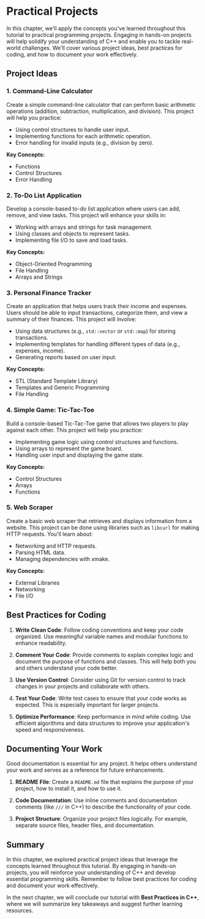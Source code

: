 # Practical Projects

In this chapter, we'll apply the concepts you've learned throughout this tutorial to practical programming projects. Engaging in hands-on projects will help solidify your understanding of C++ and enable you to tackle real-world challenges. We'll cover various project ideas, best practices for coding, and how to document your work effectively.

## Project Ideas

### 1. Command-Line Calculator

Create a simple command-line calculator that can perform basic arithmetic operations (addition, subtraction, multiplication, and division). This project will help you practice:

- Using control structures to handle user input.
- Implementing functions for each arithmetic operation.
- Error handling for invalid inputs (e.g., division by zero).

**Key Concepts:**
- Functions
- Control Structures
- Error Handling

### 2. To-Do List Application

Develop a console-based to-do list application where users can add, remove, and view tasks. This project will enhance your skills in:

- Working with arrays and strings for task management.
- Using classes and objects to represent tasks.
- Implementing file I/O to save and load tasks.

**Key Concepts:**
- Object-Oriented Programming
- File Handling
- Arrays and Strings

### 3. Personal Finance Tracker

Create an application that helps users track their income and expenses. Users should be able to input transactions, categorize them, and view a summary of their finances. This project will involve:

- Using data structures (e.g., `std::vector` or `std::map`) for storing transactions.
- Implementing templates for handling different types of data (e.g., expenses, income).
- Generating reports based on user input.

**Key Concepts:**
- STL (Standard Template Library)
- Templates and Generic Programming
- File Handling

### 4. Simple Game: Tic-Tac-Toe

Build a console-based Tic-Tac-Toe game that allows two players to play against each other. This project will help you practice:

- Implementing game logic using control structures and functions.
- Using arrays to represent the game board.
- Handling user input and displaying the game state.

**Key Concepts:**
- Control Structures
- Arrays
- Functions

### 5. Web Scraper

Create a basic web scraper that retrieves and displays information from a website. This project can be done using libraries such as `libcurl` for making HTTP requests. You'll learn about:

- Networking and HTTP requests.
- Parsing HTML data.
- Managing dependencies with xmake.

**Key Concepts:**
- External Libraries
- Networking
- File I/O

## Best Practices for Coding

1. **Write Clean Code**: Follow coding conventions and keep your code organized. Use meaningful variable names and modular functions to enhance readability.
   
2. **Comment Your Code**: Provide comments to explain complex logic and document the purpose of functions and classes. This will help both you and others understand your code better.

3. **Use Version Control**: Consider using Git for version control to track changes in your projects and collaborate with others.

4. **Test Your Code**: Write test cases to ensure that your code works as expected. This is especially important for larger projects.

5. **Optimize Performance**: Keep performance in mind while coding. Use efficient algorithms and data structures to improve your application's speed and responsiveness.

## Documenting Your Work

Good documentation is essential for any project. It helps others understand your work and serves as a reference for future enhancements.

1. **README File**: Create a `README.md` file that explains the purpose of your project, how to install it, and how to use it.

2. **Code Documentation**: Use inline comments and documentation comments (like `///` in C++) to describe the functionality of your code.

3. **Project Structure**: Organize your project files logically. For example, separate source files, header files, and documentation.

## Summary

In this chapter, we explored practical project ideas that leverage the concepts learned throughout this tutorial. By engaging in hands-on projects, you will reinforce your understanding of C++ and develop essential programming skills. Remember to follow best practices for coding and document your work effectively.

In the next chapter, we will conclude our tutorial with **Best Practices in C++**, where we will summarize key takeaways and suggest further learning resources.
